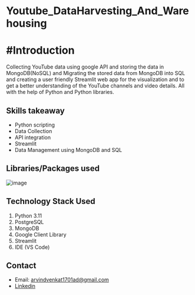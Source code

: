 # Youtube_DataHarvesting_And_Warehousing

# #Introduction
Collecting YouTube data using google API and storing the data in MongoDB(NoSQL) and Migrating the stored data from MongoDB into SQL and creating a user friendly Streamlit web app for the visualization and to get a better understanding of the YouTube channels and video details.  All with the help of Python and Python libraries.

## Skills takeaway

- Python scripting
- Data Collection
- API integration
- Streamlit
- Data Management using MongoDB and SQL

## Libraries/Packages used

![image](https://github.com/AVarvind/YoutubeDataHarvestingAndWarehousing/assets/152069187/56092a23-d539-4f3c-91f2-0c4163af569e)

## Technology Stack Used

1. Python 3.11
2. PostgreSQL
3. MongoDB
4. Google Client Library
5. Streamlit
6. IDE (VS Code)

## Contact

- Email: arvindvenkat1701ad@gmail.com
- [Linkedin](linkedin.com/in/arvind-venkateshwaran-97973423a)
